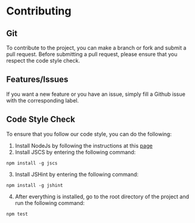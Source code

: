 # Contributing

## Git

To contribute to the project, you can make a branch or fork and submit a pull request. Before submitting a pull request, please ensure that you respect the 
code style check.

## Features/Issues

If you want a new feature or you have an issue, simply fill a Github issue with the corresponding label.

## Code Style Check

To ensure that you follow our code style, you can do the following:

1. Install NodeJs by following the instructions at this [page](https://nodejs.org/en/download/)
2. Install JSCS by entering the following command:

```
npm install -g jscs
```

3. Install JSHint by entering the following command:

```
npm install -g jshint
```

4. After everything is installed, go to the root directory of the project and run the following command:

```
npm test
```

